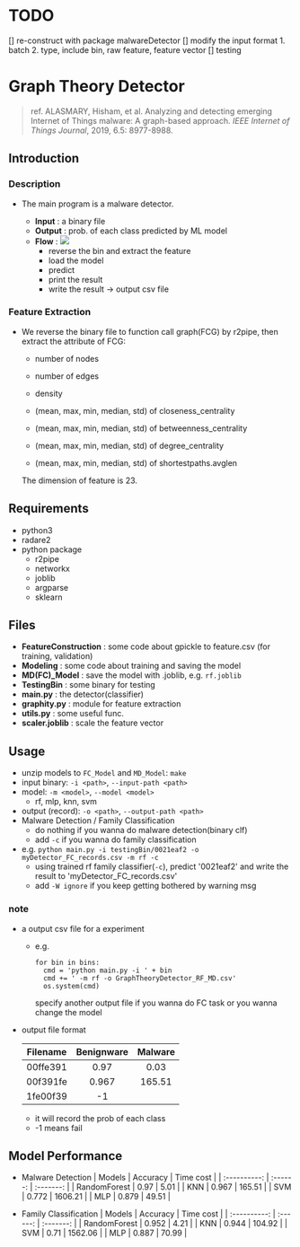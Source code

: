 # TODO

[] re-construct with package malwareDetector
[] modify the input format
	1. batch
	2. type, include bin, raw feature, feature vector
[] testing

# Graph Theory Detector

> ref. ALASMARY, Hisham, et al. Analyzing and detecting emerging Internet of Things malware: A graph-based approach. *IEEE Internet of Things Journal*, 2019, 6.5: 8977-8988.

## Introduction

### Description

* The main program is a malware detector.

  * **Input** : a binary file
  * **Output** : prob. of each class predicted by ML model
  * **Flow** : 
    ![](flow.jpg)
    * reverse the bin and extract the feature
    * load the model
    * predict
    * print the result
    * write the result -> output csv file

### Feature Extraction

* We reverse the binary file to function call graph(FCG) by r2pipe, then extract the attribute of FCG:

  * number of nodes

  * number of edges

  * density

  * (mean, max, min, median, std) of closeness_centrality


  * (mean, max, min, median, std) of betweenness_centrality


  * (mean, max, min, median, std) of degree_centrality


  * (mean, max, min, median, std) of shortestpaths.avglen 

  The dimension of feature is 23.


## Requirements

* python3
* radare2
* python package
  * r2pipe
  * networkx
  * joblib
  * argparse
  * sklearn

## Files

* **FeatureConstruction** : some code about gpickle to feature.csv (for training, validation)
* **Modeling** : some code about training and saving the model
* **MD(FC)_Model** : save the model with .joblib, e.g. `rf.joblib`
* **TestingBin** : some binary for testing
* **main.py** : the detector(classifier)
* **graphity.py** : module for feature extraction
* **utils.py** : some useful func.
* **scaler.joblib** : scale the feature vector

## Usage
* unzip models to `FC_Model` and `MD_Model`: `make`
* input binary: `-i <path>`, `--input-path <path>`
* model: `-m <model>`, `--model <model>`
  * rf, mlp, knn, svm
* output (record): `-o <path>`, `--output-path <path>`
* Malware Detection / Family Classification
    * do nothing if you wanna do malware detection(binary clf)  
    * add `-c` if you wanna do family classification 
* e.g.
    `python main.py -i testingBin/0021eaf2 -o myDetector_FC_records.csv -m rf -c`
    * using trained rf family classifier(`-c`), predict '0021eaf2' and write the result to 'myDetector_FC_records.csv'
    * add `-W ignore` if you keep getting bothered by warning msg
### note
* a output csv file for a experiment
  * e.g.
    
    ```python=
    for bin in bins:
      cmd = 'python main.py -i ' + bin
      cmd += ' -m rf -o GraphTheoryDetector_RF_MD.csv'
      os.system(cmd)
    ```
    specify another output file if you wanna do FC task or you wanna change the model
* output file format

  |    Filename  | Benignware | Malware |
  | :----------: | :------: | :-------: |
  | 00ffe391     |   0.97   |   0.03    |
  |     00f391fe      |  0.967   |  165.51   |
  |     1fe00f39      |  -1   |    |
  * it will record the prob of each class
  * -1 means fail

## Model Performance
* Malware Detection
  |    Models    | Accuracy | Time cost |
  | :----------: | :------: | :-------: |
  | RandomForest |   0.97   |   5.01    |
  |     KNN      |  0.967   |  165.51   |
  |     SVM      |  0.772   |  1606.21  |
  |     MLP      |  0.879   |   49.51   |

* Family Classification
  |    Models    | Accuracy | Time cost |
  | :----------: | :------: | :-------: |
  | RandomForest |  0.952   |   4.21    |
  |     KNN      |  0.944   |  104.92   |
  |     SVM      |   0.71   |  1562.06  |
  |     MLP      |  0.887   |   70.99   |
